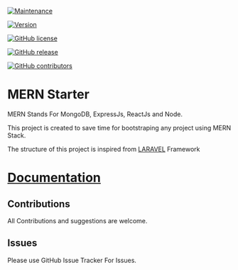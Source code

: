 [![Maintenance](https://img.shields.io/badge/Maintained%3F-yes-green.svg)](https://GitHub.com/Naereen/StrapDown.js/graphs/commit-activity)

[![Version](https://img.shields.io/badge/Version-1.0-<COLOR>.svg)](https://shields.io/)


[![GitHub license](https://img.shields.io/github/license/Naereen/StrapDown.js.svg)](https://github.com/Naereen/StrapDown.js/blob/master/LICENSE)

[![GitHub release](https://img.shields.io/github/release/Naereen/StrapDown.js.svg)](https://github.com/mern-stack/mern/releases/)

[![GitHub contributors](https://img.shields.io/github/contributors/Naereen/StrapDown.js.svg)](https://github.com/mern-stack/mern/graphs/contributors/)

# MERN Starter

MERN Stands For MongoDB, ExpressJs, ReactJs and Node.

This project is created to save time for bootstraping any project using MERN Stack.

The structure of this project is inspired from [LARAVEL](https://laravel.com) Framework

# [Documentation](https://mern-stack.github.io/docs/index.html)


## Contributions

All Contributions and suggestions are welcome.

## Issues
Please use GitHub Issue Tracker For Issues.
